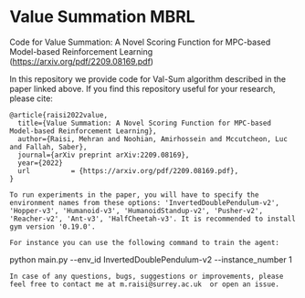 # Value Summation MBRL

Code for Value Summation: A Novel Scoring Function for MPC-based Model-based Reinforcement Learning (https://arxiv.org/pdf/2209.08169.pdf)

In this repository we provide code for Val-Sum algorithm described in the paper linked above. If you find this repository useful for your research, please cite:

```
@article{raisi2022value,
  title={Value Summation: A Novel Scoring Function for MPC-based Model-based Reinforcement Learning},
  author={Raisi, Mehran and Noohian, Amirhossein and Mccutcheon, Luc and Fallah, Saber},
  journal={arXiv preprint arXiv:2209.08169},
  year={2022}
  url          = {https://arxiv.org/pdf/2209.08169.pdf},
}

To run experiments in the paper, you will have to specify the environment names from these options: 'InvertedDoublePendulum-v2', 'Hopper-v3', 'Humanoid-v3', 'HumanoidStandup-v2', 'Pusher-v2', 'Reacher-v2', 'Ant-v3', 'HalfCheetah-v3'. It is recommended to install gym version '0.19.0'.

For instance you can use the following command to train the agent:
```
python main.py --env_id InvertedDoublePendulum-v2 --instance_number 1
```
In case of any questions, bugs, suggestions or improvements, please feel free to contact me at m.raisi@surrey.ac.uk  or open an issue.

